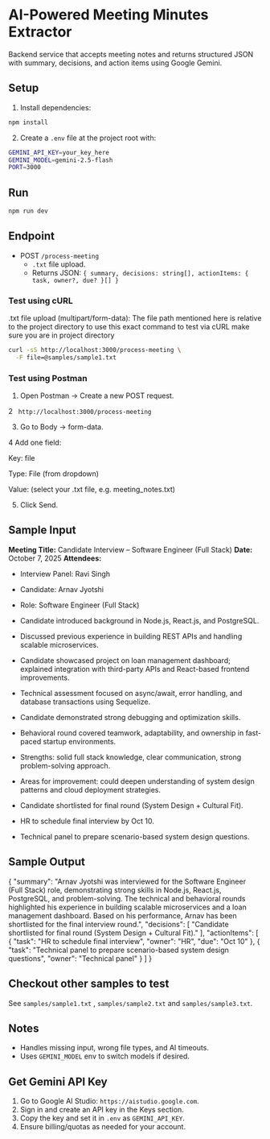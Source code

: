 # AI-Powered Meeting Minutes Extractor

Backend service that accepts meeting notes and returns structured JSON with summary, decisions, and action items using Google Gemini.

## Setup

1. Install dependencies:

```bash
npm install
```

2. Create a `.env` file at the project root with:

```bash
GEMINI_API_KEY=your_key_here
GEMINI_MODEL=gemini-2.5-flash
PORT=3000
```

## Run

```bash
npm run dev
```


## Endpoint

- POST `/process-meeting`
  - `.txt` file upload.
  - Returns JSON: `{ summary, decisions: string[], actionItems: { task, owner?, due? }[] }`

### Test using cURL 

.txt file upload (multipart/form-data):
The file path mentioned here is relative to the project directory to use this exact command to test via cURL make sure you are in project directory 
```bash
curl -sS http://localhost:3000/process-meeting \
  -F file=@samples/sample1.txt
```
### Test using Postman
1. Open Postman → Create a new POST request.

2 ``` 
http://localhost:3000/process-meeting ```

3. Go to Body → form-data.

4 Add one field:

Key: file

Type: File (from dropdown)

Value: (select your .txt file, e.g. meeting_notes.txt)

5. Click Send.




## Sample Input 

**Meeting Title:** Candidate Interview – Software Engineer (Full Stack)
**Date:** October 7, 2025
**Attendees:**

* Interview Panel: Ravi Singh
* Candidate: Arnav Jyotshi
* Role: Software Engineer (Full Stack)


* Candidate introduced background in Node.js, React.js, and PostgreSQL.
* Discussed previous experience in building REST APIs and handling scalable microservices.
* Candidate showcased project on loan management dashboard; explained integration with third-party APIs and React-based frontend improvements.
* Technical assessment focused on async/await, error handling, and database transactions using Sequelize.
* Candidate demonstrated strong debugging and optimization skills.
* Behavioral round covered teamwork, adaptability, and ownership in fast-paced startup environments.


* Strengths: solid full stack knowledge, clear communication, strong problem-solving approach.
* Areas for improvement: could deepen understanding of system design patterns and cloud deployment strategies.


* Candidate shortlisted for final round (System Design + Cultural Fit).


* HR to schedule final interview by Oct 10.
* Technical panel to prepare scenario-based system design questions.

## Sample Output
{
    "summary": "Arnav Jyotshi was interviewed for the Software Engineer (Full Stack) role, demonstrating strong skills in Node.js, React.js, PostgreSQL, and problem-solving. The technical and behavioral rounds highlighted his experience in building scalable microservices and a loan management dashboard. Based on his performance, Arnav has been shortlisted for the final interview round.",
    "decisions": [
        "Candidate shortlisted for final round (System Design + Cultural Fit)."
    ],
    "actionItems": [
        {
            "task": "HR to schedule final interview",
            "owner": "HR",
            "due": "Oct 10"
        },
        {
            "task": "Technical panel to prepare scenario-based system design questions",
            "owner": "Technical panel"
        }
    ]
} 



## Checkout other samples to test
See `samples/sample1.txt` , `samples/sample2.txt` and `samples/sample3.txt`.


## Notes

- Handles missing input, wrong file types, and AI timeouts.
- Uses `GEMINI_MODEL` env to switch models if desired.

## Get Gemini API Key

1. Go to Google AI Studio: `https://aistudio.google.com`.
2. Sign in and create an API key in the Keys section.
3. Copy the key and set it in `.env` as `GEMINI_API_KEY`.
4. Ensure billing/quotas as needed for your account.

